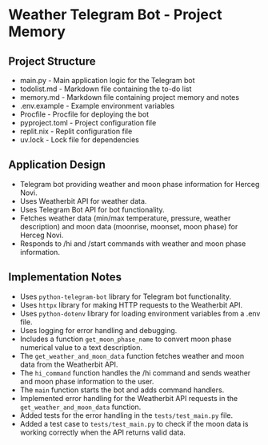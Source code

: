 # Weather Telegram Bot - Project Memory

## Project Structure
- main.py - Main application logic for the Telegram bot
- todolist.md - Markdown file containing the to-do list
- memory.md - Markdown file containing project memory and notes
- .env.example - Example environment variables
- Procfile - Procfile for deploying the bot
- pyproject.toml - Project configuration file
- replit.nix - Replit configuration file
- uv.lock - Lock file for dependencies

## Application Design
- Telegram bot providing weather and moon phase information for Herceg Novi.
- Uses Weatherbit API for weather data.
- Uses Telegram Bot API for bot functionality.
- Fetches weather data (min/max temperature, pressure, weather description) and moon data (moonrise, moonset, moon phase) for Herceg Novi.
- Responds to /hi and /start commands with weather and moon phase information.

## Implementation Notes
- Uses `python-telegram-bot` library for Telegram bot functionality.
- Uses `httpx` library for making HTTP requests to the Weatherbit API.
- Uses `python-dotenv` library for loading environment variables from a .env file.
- Uses logging for error handling and debugging.
- Includes a function `get_moon_phase_name` to convert moon phase numerical value to a text description.
- The `get_weather_and_moon_data` function fetches weather and moon data from the Weatherbit API.
- The `hi_command` function handles the /hi command and sends weather and moon phase information to the user.
- The `main` function starts the bot and adds command handlers.
- Implemented error handling for the Weatherbit API requests in the `get_weather_and_moon_data` function.
- Added tests for the error handling in the `tests/test_main.py` file.
- Added a test case to `tests/test_main.py` to check if the moon data is working correctly when the API returns valid data.
